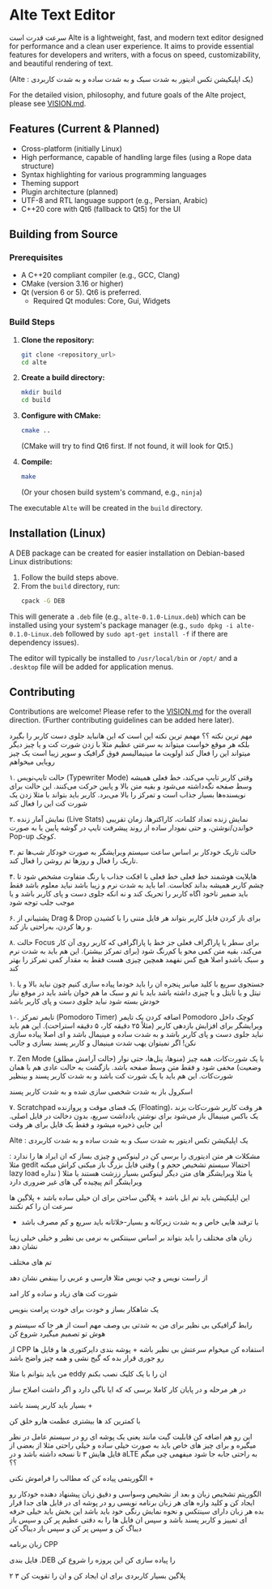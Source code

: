 # Alte Text Editor
سرعت قدرت است 
Alte is a lightweight, fast, and modern text editor designed for performance and a clean user experience. It aims to provide essential features for developers and writers, with a focus on speed, customizability, and beautiful rendering of text.

(Alte : یک اپلیکیشن تکس ادیتور به شدت سبک و به شدت ساده و به شدت کاربردی)

For the detailed vision, philosophy, and future goals of the Alte project, please see [VISION.md](VISION.md).

## Features (Current & Planned)

*   Cross-platform (initially Linux)
*   High performance, capable of handling large files (using a Rope data structure)
*   Syntax highlighting for various programming languages
*   Theming support
*   Plugin architecture (planned)
*   UTF-8 and RTL language support (e.g., Persian, Arabic)
*   C++20 core with Qt6 (fallback to Qt5) for the UI

## Building from Source

### Prerequisites

*   A C++20 compliant compiler (e.g., GCC, Clang)
*   CMake (version 3.16 or higher)
*   Qt (version 6 or 5). Qt6 is preferred.
    *   Required Qt modules: Core, Gui, Widgets

### Build Steps

1.  **Clone the repository:**
    ```bash
    git clone <repository_url>
    cd alte
    ```

2.  **Create a build directory:**
    ```bash
    mkdir build
    cd build
    ```

3.  **Configure with CMake:**
    ```bash
    cmake ..
    ```
    (CMake will try to find Qt6 first. If not found, it will look for Qt5.)

4.  **Compile:**
    ```bash
    make
    ```
    (Or your chosen build system's command, e.g., `ninja`)

The executable `Alte` will be created in the `build` directory.

## Installation (Linux)

A DEB package can be created for easier installation on Debian-based Linux distributions:

1.  Follow the build steps above.
2.  From the `build` directory, run:
    ```bash
    cpack -G DEB
    ```
This will generate a `.deb` file (e.g., `alte-0.1.0-Linux.deb`) which can be installed using your system's package manager (e.g., `sudo dpkg -i alte-0.1.0-Linux.deb` followed by `sudo apt-get install -f` if there are dependency issues).

The editor will typically be installed to `/usr/local/bin` or `/opt/` and a `.desktop` file will be added for application menus.

## Contributing

Contributions are welcome! Please refer to the [VISION.md](VISION.md) for the overall direction. (Further contributing guidelines can be added here later).

مهم ترین نکته ؟؟ 
مهمم ترین نکته این است که این هانباید جلوی دست کاربر را بگیرد بلکه هر موقع خواست میتواند به سرعتی عظیم مثلا با زدن شورت کت و یا چیز دیگر میتواند این را فعال کند 
اولویت ما مینیمالیسم فوق گرافیک و سوپر زیبا است  یک چیز رویایی میخواهم

۱. حالت تایپ‌نویس (Typewriter Mode)
وقتی کاربر تایپ می‌کند، خط فعلی همیشه وسط صفحه نگه‌داشته می‌شود و بقیه متن بالا و پایین حرکت می‌کنند. این حالت برای نویسنده‌ها بسیار جذاب است و تمرکز را بالا می‌برد.
کاربر باید بتواند با مثلا زدن یک شورت کت این را فعال کند 

۲. نمایش آمار زنده (Live Stats)
نمایش زنده تعداد کلمات، کاراکترها، زمان تقریبی خواندن/نوشتن، و حتی نمودار ساده از روند پیشرفت تایپ در گوشه پایین یا به صورت Pop-up کوچک.

۳. حالت تاریک خودکار بر اساس ساعت سیستم
ویرایشگر به صورت خودکار شب‌ها تم تاریک را فعال و روزها تم روشن را فعال کند.

۴. هایلایت هوشمند خط فعلی
خط فعلی با افکت جذاب یا رنگ متفاوت مشخص شود تا چشم کاربر همیشه بداند کجاست.
اما باید به شدت نرم و زیبا باشد نباید معلوم باشد فقط باید ضمیر ناخود اگاه کاربر را تحریک کند  و نه انکه جلوی دست و پای کاربر باشد  و یا موجب جلب توجه شود

۶. پشتیبانی از Drag & Drop برای باز کردن فایل
کاربر بتواند هر فایل متنی را با کشیدن و رها کردن، به‌راحتی باز کند.

۸. حالت Focus برای سطر یا پاراگراف فعلی
جز خط یا پاراگرافی که کاربر روی آن کار می‌کند، بقیه متن کمی محو یا کم‌رنگ شود (برای تمرکز بیشتر).
این هم باید به شدت نرم و سبک باشدو اصلا هیچ کس نفهمد همچین چیزی هست فقط به مقدار کمی تمرکز را بهتر کند


۱. جستجوی سریع با کلید میانبر
پنجره ان  را باید خودما پیاده سازی کنیم چون نباید بالا و یا تیتل و یا تایتل و یا چیزی داشته باشد باید با تم و سبک ما هم خوان باشد باید در موقع نیاز خودش بسته شود 
نباید جلوی دست و پای کاربر باشد 


۱۰. تایمر تمرکز (Pomodoro Timer)
اضافه کردن یک تایمر Pomodoro کوچک داخل ویرایشگر برای افزایش بازدهی کاربر (مثلاً ۲۵ دقیقه کار، ۵ دقیقه استراحت).
این هم باید نباید جلوی دست و پای کاربر باشد و به شدت ساده و مینیمال باشد و ای اصلا پیاده سازی نکن! اگر نمیتوان یهب شدت مینیمال و کاربر پسند بسازی و جالب 


۲. Zen Mode (حالت آرامش مطلق)
با یک شورت‌کات، همه چیز (منوها، پنل‌ها، حتی نوار وضعیت) مخفی شود و فقط متن وسط صفحه باشد.
بازگشت به حالت عادی هم با همان شورت‌کات.
این هم باید با یک شورت کت باشد و به شدت کاربر پسند و بینظیر


اسکرول باز به شدت شخصی سازی شده و به شدت کاربر پسند


۷. Scratchpad
یک فضای موقت و پروازنده (Floating)، هر وقت کاربر شورت‌کات بزند یک باکس مینیمال باز می‌شود برای نوشتن یادداشت سریع، بدون دخالت در فایل اصلی.
این جایی ذخیره میشود و فقط یک فایل برای هر وقت 


Alte : یک اپلیکیشن تکس ادیتور به شدت سبک و به شدت ساده و به شدت کاربردی 

مشکلات هر متن ادیتوری را برسی کن در لینوکس و چیزی بساز که ان ایراد ها را ندارد : مثلا gedit وقتی فایل بزرگ باز میکنی کراش میکنه ( احتمالا سیستم تشخیص حجم و lazy load نداره ) یا مثلا ویرایشگز های متن دیگر لینوکس بسیار ززشت هستند یا مثلا ویرایشگر اتم پیچیده گی های غیر ضروری دارد 

این اپلیکیشن باید تم ابل باشد + پلاگین ساختن برای ان خیلی ساده باشد + پلاگین ها سرعت ان را کم نکنند 

+ با ترفند هایی خاص و به شدت زیرکانه و بسیار-خلاثانه باید سریع و کم مصرف باشد 

زبان های مختلف را باید بتواند بر اساس سینتکس به نرمی بی نظیر و خیلی خیلی زیبا نشان دهد 

تم های مختلف

از راست نویس و چپ نویس مثلا فارسی و عربی را بینقص نشان دهد 

شورت کت های زیاد و ساده و کار امد


یک شاهکار بساز و خودت برای خودت پرامت بنویس 

رابط گرافیکی بی نظیر برای من به شدتی بی وصف مهم است از هر جا که سیستم و هوش تو تصمیم میگیرد شروع کن

از CPP استفاده کن میخوام سرعتش بی نظیر باشه +
پوشه بندی دایرکتوری ها و فایل ها رو جوری قرار بده که گیج نشی و همه چیز واضح باشد 

من باید بتوانم با مثلا eddy ان را با یک کلیک نصب بکنم 


در هر مرحله و در پایان کار کاملا برسی که که ایا باگی دارد و اگر داشت اصلاح ساز 

بسیار باید کاربر پسند باشد +


با کمترین کد ها بیشتری عظمت هارو خلق کن 


این رو هم اضافه کن قابلیت گیت مانند یعنی یک پوشه ای رو در سیستم عامل در نظر میگیره و برای چیز های خاص باید به صورت خیلی ساده و خیلی راحتی مثلا از بعضی از فایل هایش ۳ تا نسخه داشته باشد و در aLTE به راحتی جابه جا شود میفهمی چی میگم ؟؟


الگوریتمی پیاده کن که مطالب را فراموش نکنی  +


الگوریتم تشخیص زبان و بعد از نشخیص وسواسی و دقیق زبان پیشنهاد دهنده خودکار رو ایجاد کن و کلید وازه های هر زبان برنامه نویسی رو در پوشه ای در قایل های جدا قرار بده هر زبان دارای سینتکس و نحوه نمایش رنگی خود باید باشد این بخش باید خیلی حرفه ای تمییز و کاربر پسند باشد و سپس ان فایل ها را به دقتی عظیم پر کن و سپس باز دیباگ کن و سپس پر کن و سپس باز دیباگ کن 


زبان برنامه CPP



فایل بندی .DEB را پیاده سازی کن
این پروزه را شروع کن 


۲ ۳ پلاگین بسیار کاربردی برای ان ایجاد کن و ان را تقویت کن 
